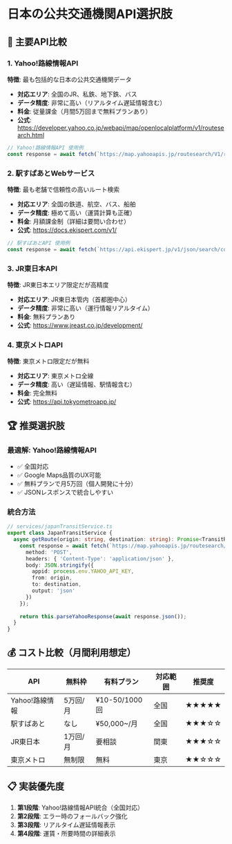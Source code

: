 # 日本の公共交通機関API選択肢

## 🚅 主要API比較

### 1. Yahoo!路線情報API
**特徴**: 最も包括的な日本の公共交通機関データ
- **対応エリア**: 全国のJR、私鉄、地下鉄、バス
- **データ精度**: 非常に高い（リアルタイム遅延情報含む）
- **料金**: 従量課金（月間5万回まで無料プランあり）
- **公式**: https://developer.yahoo.co.jp/webapi/map/openlocalplatform/v1/routesearch.html

```javascript
// Yahoo!路線情報API 使用例
const response = await fetch(`https://map.yahooapis.jp/routesearch/V1/routesearch?appid=${API_KEY}&output=json&from=${from}&to=${to}`);
```

### 2. 駅すぱあとWebサービス
**特徴**: 最も老舗で信頼性の高いルート検索
- **対応エリア**: 全国の鉄道、航空、バス、船舶
- **データ精度**: 極めて高い（運賃計算も正確）
- **料金**: 月額課金制（詳細は要問い合わせ）
- **公式**: https://docs.ekispert.com/v1/

```javascript
// 駅すぱあとAPI 使用例
const response = await fetch(`https://api.ekispert.jp/v1/json/search/course/extreme?key=${API_KEY}&from=${from}&to=${to}`);
```

### 3. JR東日本API
**特徴**: JR東日本エリア限定だが高精度
- **対応エリア**: JR東日本管内（首都圏中心）
- **データ精度**: 非常に高い（運行情報リアルタイム）
- **料金**: 無料プランあり
- **公式**: https://www.jreast.co.jp/development/

### 4. 東京メトロAPI
**特徴**: 東京メトロ限定だが無料
- **対応エリア**: 東京メトロ全線
- **データ精度**: 高い（遅延情報、駅情報含む）
- **料金**: 完全無料
- **公式**: https://api.tokyometroapp.jp/

## 🏆 推奨選択肢

### **最適解: Yahoo!路線情報API**
- ✅ 全国対応
- ✅ Google Maps品質のUX可能
- ✅ 無料プランで月5万回（個人開発に十分）
- ✅ JSONレスポンスで統合しやすい

### **統合方法**
```typescript
// services/japanTransitService.ts
export class JapanTransitService {
  async getRoute(origin: string, destination: string): Promise<TransitRoute> {
    const response = await fetch(`https://map.yahooapis.jp/routesearch/V1/routesearch`, {
      method: 'POST',
      headers: { 'Content-Type': 'application/json' },
      body: JSON.stringify({
        appid: process.env.YAHOO_API_KEY,
        from: origin,
        to: destination,
        output: 'json'
      })
    });
    
    return this.parseYahooResponse(await response.json());
  }
}
```

## 💰 コスト比較（月間利用想定）

| API | 無料枠 | 有料プラン | 対応範囲 | 推奨度 |
|-----|--------|------------|----------|--------|
| Yahoo!路線情報 | 5万回/月 | ¥10-50/1000回 | 全国 | ★★★★★ |
| 駅すぱあと | なし | ¥50,000~/月 | 全国 | ★★★☆☆ |
| JR東日本 | 1万回/月 | 要相談 | 関東 | ★★★☆☆ |
| 東京メトロ | 無制限 | 無料 | 東京 | ★★☆☆☆ |

## 📋 実装優先度

1. **第1段階**: Yahoo!路線情報API統合（全国対応）
2. **第2段階**: エラー時のフォールバック強化
3. **第3段階**: リアルタイム遅延情報表示
4. **第4段階**: 運賃・所要時間の詳細表示 